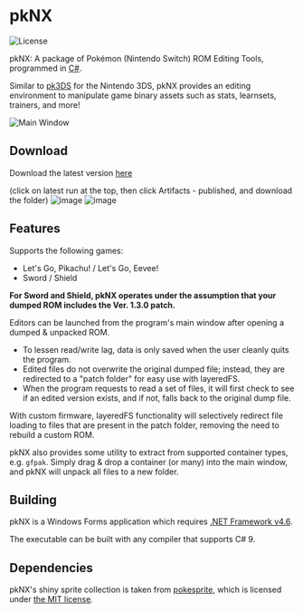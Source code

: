 # pkNX

![License](https://img.shields.io/badge/License-GPLv3-blue.svg)

pkNX: A package of Pokémon (Nintendo Switch) ROM Editing Tools, programmed in [C#](https://en.wikipedia.org/wiki/C_Sharp_%28programming_language%29).

Similar to [pk3DS](https://github.com/kwsch/pk3ds) for the Nintendo 3DS, pkNX provides an editing environment to manipulate game binary assets such as stats, learnsets, trainers, and more!

![Main Window](https://i.imgur.com/lSYWN4m.png)

## Download
Download the latest version [here](https://dev.azure.com/project-pokemon/pkNX/_build?view=runs)

(click on latest run at the top, then click Artifacts - published, and download the folder)
![image](https://user-images.githubusercontent.com/60387522/193828925-2c5f3142-f8cb-4daa-af49-9663919ec9bf.png)
![image](https://user-images.githubusercontent.com/60387522/193829124-02db4dfa-2e61-421c-a5fd-129552df8aca.png)

## Features
Supports the following games:
* Let's Go, Pikachu! / Let's Go, Eevee!
* Sword / Shield

**For Sword and Shield, pkNX operates under the assumption that your dumped ROM includes the Ver. 1.3.0 patch.**

Editors can be launched from the program's main window after opening a dumped & unpacked ROM. 
* To lessen read/write lag, data is only saved when the user cleanly quits the program. 
* Edited files do not overwrite the original dumped file; instead, they are redirected to a "patch folder" for easy use with layeredFS. 
* When the program requests to read a set of files, it will first check to see if an edited version exists, and if not, falls back to the original dump file.

With custom firmware, layeredFS functionality will selectively redirect file loading to files that are present in the patch folder, removing the need to rebuild a custom ROM.

pkNX also provides some utility to extract from supported container types, e.g. `gfpak`. Simply drag & drop a container (or many) into the main window, and pkNX will unpack all files to a new folder.

## Building

pkNX is a Windows Forms application which requires [.NET Framework v4.6](https://www.microsoft.com/en-us/download/details.aspx?id=48137).

The executable can be built with any compiler that supports C# 9.

## Dependencies

pkNX's shiny sprite collection is taken from [pokesprite](https://github.com/msikma/pokesprite), which is licensed under [the MIT license](https://github.com/msikma/pokesprite/blob/master/LICENSE).
